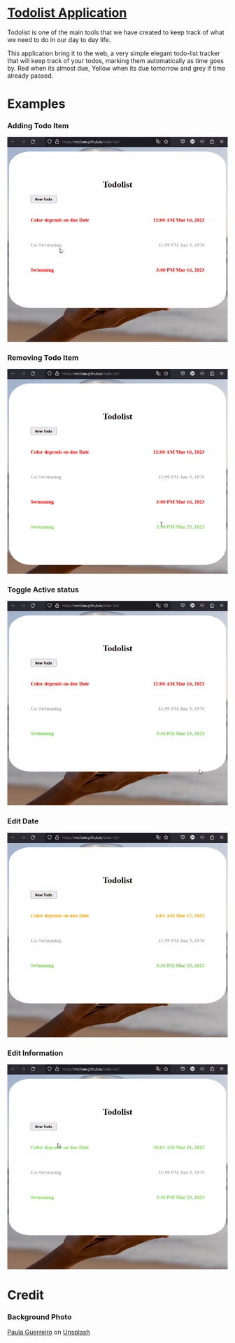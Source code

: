 # <a href="https://mclilzee.github.io/todo-list">Todolist Application</a>
Todolist is one of the main tools that we have created to keep track of what we need to do in our day to day life.

This application bring it to the web, a very simple elegant todo-list tracker that will keep track of your todos, marking them automatically as time goes by.
Red when its almost due, Yellow when its due tomorrow and grey if time already passed.

# Examples

### Adding Todo Item
<img src="./examples/adding-item.gif" />

### Removing Todo Item
<img src="./examples/removing-item.gif" />

### Toggle Active status
<img src="./examples/set-active-status.gif" />

### Edit Date
<img src="./examples/edit-date.gif" />

### Edit Information
<img src="./examples/edit-information.gif" />

# Credit

### Background Photo
<a href="https://unsplash.com/@pguerreiro?utm_source=unsplash&utm_medium=referral&utm_content=creditCopyText">Paula Guerreiro</a> on <a href="https://unsplash.com/s/photos/hourglass?utm_source=unsplash&utm_medium=referral&utm_content=creditCopyText">Unsplash</a>
